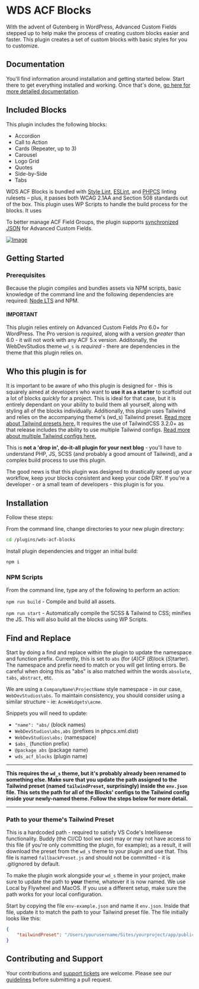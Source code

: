 # WDS ACF Blocks

With the advent of Gutenberg in WordPress, Advanced Custom Fields stepped up to help make the process of creating custom blocks easier and faster. This plugin creates a set of custom blocks with basic styles for you to customize.

## Documentation

You'll find information around installation and getting started below. Start there to get everything installed and working. Once that's done, [go here for more detailed documentation](./documentation/Home.md).

## Included Blocks

This plugin includes the following blocks:

-   Accordion
-   Call to Action
-   Cards (Repeater, up to 3)
-   Carousel
-   Logo Grid
-   Quotes
-   Side-by-Side
-   Tabs

WDS ACF Blocks is bundled with [Style Lint](https://stylelint.io/), [ESLint](https://eslint.org/), and [PHPCS](https://github.com/squizlabs/PHP_CodeSniffer) linting rulesets – plus, it passes both WCAG 2.1AA and Section 508 standards out of the box. This plugin uses WP Scripts to handle the build process for the blocks. It uses

To better manage ACF Field Groups, the plugin supports [synchronized JSON](https://www.advancedcustomfields.com/resources/synchronized-json/) for Advanced Custom Fields.

[![Image](https://webdevstudios.com/wp-content/uploads/2018/04/wds-github-banner.png)](https://webdevstudios.com/contact/)

## Getting Started

### Prerequisites

Because the plugin compiles and bundles assets via NPM scripts, basic knowledge of the command line and the following dependencies are required: [Node LTS](https://nodejs.org) and NPM.

#### IMPORTANT

This plugin relies entirely on Advanced Custom Fields _Pro_ 6.0+ for WordPress. The Pro version is _required_, along with a version _greater_ than 6.0 - it will not work with any ACF 5.x version. Additonally, the WebDevStudios theme `wd_s` is _required_ - there are dependencies in the theme that this plugin relies on.

## Who this plugin is for

It is important to be aware of who this plugin is designed for - this is squarely aimed at developers who want to **use it as a starter** to scaffold out a lot of blocks _quickly_ for a project. This is ideal for that case, but it is entirely dependant on your ability to build them all yourself, along with styling all of the blocks individually. Additionally, this plugin uses Tailwind and relies on the accompanying theme's (wd_s) Tailwind preset. [Read more about Tailwind presets here.](https://tailwindcss.com/docs/presets) It requires the use of TailwindCSS 3.2.0+ as that release includes the ability to use multiple Tailwind configs. [Read more about multiple Tailwind configs here.](https://tailwindcss.com/docs/configuration#using-multiple-configurations)

This is **not a 'drop in', do-it-all plugin for your next blog** - you'll have to understand PHP, JS, SCSS (and probably a good amount of Tailwind), and a complex build process to use this plugin.

The good news is that this plugin was designed to drastically speed up your workflow, keep your blocks consistent and keep your code DRY. If you're a developer - or a small team of developers - this plugin is for you.

## Installation

Follow these steps:

From the command line, change directories to your new plugin directory:

```bash
cd /plugins/wds-acf-blocks
```

Install plugin dependencies and trigger an initial build:

```bash
npm i
```

### NPM Scripts

From the command line, type any of the following to perform an action:

`npm run build` - Compile and build all assets.

`npm run start` - Automatically compile the SCSS & Tailwind to CSS; minifies the JS. This will also build all the blocks using WP Scripts.

## Find and Replace

Start by doing a find and replace within the plugin to update the namespace and function prefix. Currently, this is set to `abs` (for (_A_)CF (_B_)lock (_S_)tarter). The namespace and prefix need to match or you will get linting errors. Be careful when doing this as "abs" is also matched within the words `absolute`, `tabs`, `abstract`, etc.

We are using a `CompanyName\ProjectName` style namespace - in our case, `WebDevStudios\abs`. To maintain consistency, you should consider using a similar structure - ie: `AcmeWidgets\acme`.

Snippets you will need to update:

-   `"name": "abs/` (block names)
-   `WebDevStudios\abs,abs` (prefixes in phpcs.xml.dist)
-   `WebDevStudios\abs;` (namespace)
-   `$abs_` (function prefix)
-   `@package abs` (package name)
-   `wds_acf_blocks` (plugin name)

---

**This requires the `wd_s` theme, but it's probably already been renamed to something else. Make sure that you update the path assigned to the Tailwind preset (named `tailwindPreset`, surprisingly) inside the `env.json` file. This sets the path for all of the Blocks' configs to the Tailwind config inside your newly-named theme. Follow the steps below for more detail.**

---

### Path to your theme's Tailwind Preset

This is a hardcoded path - required to satisfy VS Code's Intellisense functionality. Buddy (the CI/CD tool we use) may or may not have access to this file (if you're only committing the plugin, for example); as a result, it will download the preset from the `wd_s` theme to your plugin and use that. This file is named `fallbackPreset.js` and should not be committed - it is .gitignored by default.

To make the plugin work alongside your `wd_s` theme in your project, make sure to update the path to **your** theme, whatever it is now named. We use Local by Flywheel and MacOS. If you use a different setup, make sure the path works for your local configuration.

Start by copying the file `env-example.json` and name it `env.json`. Inside that file, update it to match the path to your Tailwind preset file. The file initially looks like this:

```json
{
	"tailwindPreset": "/Users/yourusername/Sites/yourproject/app/public/wp-content/themes/your-wd_s-theme/wds.preset.js"
}
```

## Contributing and Support

Your contributions and [support tickets](https://github.com/WebDevStudios/wds-acf-blocks/issues) are welcome. Please see our [guidelines](https://github.com/WebDevStudios/wds-acf-blocks/blob/main/.github/CONTRIBUTING.md) before submitting a pull request.

